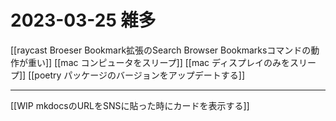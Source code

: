 # 2023-03-25 雑多
[[raycast Broeser Bookmark拡張のSearch Browser Bookmarksコマンドの動作が重い]]
[[mac コンピュータをスリープ]]
[[mac ディスプレイのみをスリープ]]
[[poetry パッケージのバージョンをアップデートする]]

---
[[WIP mkdocsのURLをSNSに貼った時にカードを表示する]]
